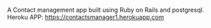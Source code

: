 A Contact management app built using Ruby on Rails and postgresql.
Heroku APP: https://contactsmanager1.herokuapp.com